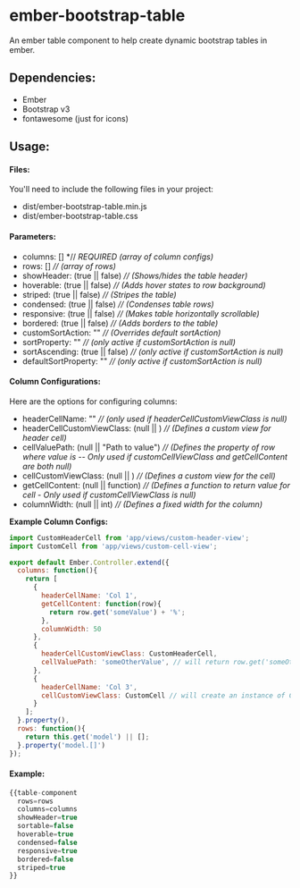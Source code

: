 # ember-bootstrap-table
An ember table component to help create dynamic bootstrap tables in ember.

## Dependencies:
* Ember
* Bootstrap v3
* fontawesome (just for icons)

## Usage:
#### Files:
You'll need to include the following files in your project:
* dist/ember-bootstrap-table.min.js
* dist/ember-bootstrap-table.css

#### Parameters:
* columns: [] *// *REQUIRED (array of column configs)*
* rows: [] *// (array of rows)*
* showHeader: (true || false) *// (Shows/hides the table header)*
* hoverable: (true || false) *// (Adds hover states to row background)*
* striped: (true || false) *// (Stripes the table)*
* condensed: (true || false) *// (Condenses table rows)*
* responsive: (true || false) *// (Makes table horizontally scrollable)*
* bordered: (true || false) *// (Adds borders to the table)*
* customSortAction: "<Action Name>" *// (Overrides default sortAction)*
* sortProperty: "<Property to Sort On>" *// (only active if customSortAction is null)*
* sortAscending: (true || false) *// (only active if customSortAction is null)*
* defaultSortProperty: "<Default sortProperty>" *// (only active if customSortAction is null)*

#### Column Configurations:
Here are the options for configuring columns:
* headerCellName: "<Cell Header Text>" *// (only used if headerCellCustomViewClass is null)*
* headerCellCustomViewClass: (null || <Instance of Ember.View>) *// (Defines a custom view for header cell)*
* cellValuePath: (null || "Path to value") *// (Defines the property of row where value is -- Only used if customCellViewClass and getCellContent are both null)*
* cellCustomViewClass: (null || <Instance of Ember.View>) *// (Defines a custom view for the cell)*
* getCellContent: (null || function) *// (Defines a function to return value for cell - Only used if customCellViewClass is null)*
* columnWidth: (null || int) *// (Defines a fixed width for the column)*

**Example Column Configs:**
```javascript
import CustomHeaderCell from 'app/views/custom-header-view';
import CustomCell from 'app/views/custom-cell-view';

export default Ember.Controller.extend({
  columns: function(){
    return [
      {
        headerCellName: 'Col 1',
        getCellContent: function(row){
          return row.get('someValue') + '%';
        },
        columnWidth: 50
      },
      {
        headerCellCustomViewClass: CustomHeaderCell,
        cellValuePath: 'someOtherValue', // will return row.get('someOtherValue');
      },
      {
        headerCellName: 'Col 3',
        cellCustomViewClass: CustomCell // will create an instance of CustomCell and pass 'row' property to it
      }
    ];
  }.property(),
  rows: function(){
    return this.get('model') || [];
  }.property('model.[]')
});
```

#### Example:
```javascript
{{table-component
  rows=rows
  columns=columns
  showHeader=true
  sortable=false
  hoverable=true
  condensed=false
  responsive=true
  bordered=false
  striped=true
}}
```
